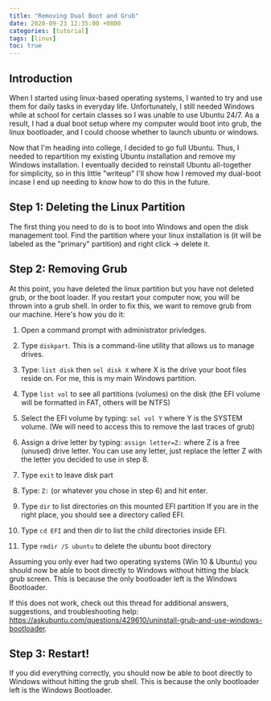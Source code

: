 ```yaml
---
title: "Removing Dual Boot and Grub"
date: 2020-09-23 12:35:00 +0800
categories: [tutorial]
tags: [linux]
toc: true
---
```


## Introduction

When I started using linux-based operating systems, I wanted to try and use them for daily tasks in everyday life. Unfortunately, I still needed Windows while at school for certain classes so I was unable to use Ubuntu 24/7. As a result, I had a dual boot setup where my computer would boot into grub, the linux bootloader, and I could choose whether to launch ubuntu or windows. 

Now that I'm heading into college, I decided to go full Ubuntu. Thus, I needed to repartition my existing Ubuntu installation and remove my Windows installation. I eventually decided to reinstall Ubuntu all-together for simplicity, so in this little "writeup" I'll show how I removed my dual-boot incase I end up needing to know how to do this in the future.

## Step 1: Deleting the Linux Partition

The first thing you need to do is to boot into Windows and open the disk management tool. Find the partition where your linux installation is (it will be labeled as the "primary" partition) and right click -> delete it.

## Step 2: Removing Grub
At this point, you have deleted the linux partition but you have not deleted grub, or the boot loader. If you restart your computer now, you will be thrown into a grub shell. In order to fix this, we want to remove grub from our machine. Here's how you do it:

1) Open a command prompt with administrator privledges.

2) Type ``diskpart``. This is a command-line utility that allows us to manage drives.

3) Type: ``list disk`` then ``sel disk X`` where X is the drive your boot files reside on. For me, this is my main Windows partition.

4) Type ``list vol`` to see all partitions (volumes) on the disk (the EFI volume will be formatted in FAT, others will be NTFS)

5) Select the EFI volume by typing: ``sel vol Y`` where Y is the SYSTEM volume. (We will need to access this to remove the last traces of grub)

6) Assign a drive letter by typing: ``assign letter=Z:`` where Z is a free (unused) drive letter. You can use any letter, just replace the letter Z with the letter you decided to use in step 8.

7) Type ``exit`` to leave disk part

8) Type: ``Z:`` (or whatever you chose in step 6) and hit enter.

9) Type ``dir`` to list directories on this mounted EFI partition If you are in the right place, you should see a directory called EFI.

10) Type ``cd EFI`` and then dir to list the child directories inside EFI.

11) Type ``rmdir /S ubuntu`` to delete the ubuntu boot directory

Assuming you only ever had two operating systems (Win 10 & Ubuntu) you should now be able to boot directly to Windows without hitting the black grub screen. This is because the only bootloader left is the Windows Bootloader.

If this does not work, check out this thread for additional answers, suggestions, and troubleshooting help: https://askubuntu.com/questions/429610/uninstall-grub-and-use-windows-bootloader.

## Step 3: Restart!

If you did everything correctly, you should now be able to boot directly to Windows without hitting the grub shell. This is because the only bootloader left is the Windows Bootloader.

















